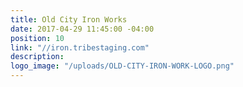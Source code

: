 ```yaml
---
title: Old City Iron Works
date: 2017-04-29 11:45:00 -04:00
position: 10
link: "//iron.tribestaging.com"
description: 
logo_image: "/uploads/OLD-CITY-IRON-WORK-LOGO.png"
---
```


